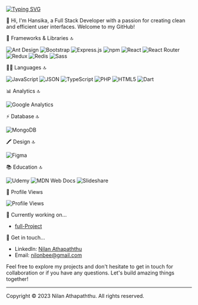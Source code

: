 [![Typing SVG](https://readme-typing-svg.demolab.com?font=Fira+Code&pause=1000&width=435&lines=Hi+there+I'm+a+Fullstack+Developer;I+'am+good+with+MERN+Stack+and+Next+Js;I'm+passionate+of+building+clean+UI)](https://git.io/typing-svg)

👋 Hi, I'm Hansika, a Full Stack Developer with a passion for creating clean and efficient user interfaces. Welcome to my GitHub!

🚀 Frameworks & Libraries 🔝

![Ant Design](https://img.shields.io/badge/Ant%20Design-1890FF?style=for-the-badge&logo=antdesign&logoColor=white)
![Bootstrap](https://img.shields.io/badge/Bootstrap-563D7C?style=for-the-badge&logo=bootstrap&logoColor=white)
![Express.js](https://img.shields.io/badge/Express.js-000000?style=for-the-badge&logo=express&logoColor=white)
![npm](https://img.shields.io/badge/npm-CB3837?style=for-the-badge&logo=npm&logoColor=white)
![React](https://img.shields.io/badge/React-20232A?style=for-the-badge&logo=react&logoColor=61DAFB)
![React Router](https://img.shields.io/badge/React_Router-CA4245?style=for-the-badge&logo=react-router&logoColor=white)
![Redux](https://img.shields.io/badge/Redux-593D88?style=for-the-badge&logo=redux&logoColor=white)
![Redis](https://img.shields.io/badge/redis-CC0000.svg?&style=for-the-badge&logo=redis&logoColor=white)
![Sass](https://img.shields.io/badge/Sass-CC6699?style=for-the-badge&logo=sass&logoColor=white)

👩‍💻 Languages 🔝

![JavaScript](https://img.shields.io/badge/JavaScript-323330?style=for-the-badge&logo=javascript&logoColor=F7DF1E)
![JSON](https://img.shields.io/badge/json-5E5C5C?style=for-the-badge&logo=json&logoColor=white)
![TypeScript](https://img.shields.io/badge/TypeScript-007ACC?style=for-the-badge&logo=typescript&logoColor=white)
![PHP](https://img.shields.io/badge/PHP-777BB4?style=for-the-badge&logo=php&logoColor=white)
![HTML5](https://img.shields.io/badge/HTML5-E34F26?style=for-the-badge&logo=html5&logoColor=white)
![Dart](https://img.shields.io/badge/Dart-0175C2?style=for-the-badge&logo=dart&logoColor=white)

📊 Analytics 🔝

![Google Analytics](https://img.shields.io/badge/Google%20Analytics-E37400?style=for-the-badge&logo=google%20analytics&logoColor=white)

⚡ Database 🔝

![MongoDB](https://img.shields.io/badge/MongoDB-4EA94B?style=for-the-badge&logo=mongodb&logoColor=white)

🖍 Design 🔝

![Figma](https://img.shields.io/badge/Figma-F24E1E?style=for-the-badge&logo=figma&logoColor=white)

📚 Education 🔝

![Udemy](https://img.shields.io/badge/Udemy-EC5252?style=for-the-badge&logo=Udemy&logoColor=white)
![MDN Web Docs](https://img.shields.io/badge/MDN_Web_Docs-black?style=for-the-badge&logo=mdnwebdocs&logoColor=white)
![Slideshare](https://img.shields.io/badge/Slideshare-0077B5?style=for-the-badge&logo=slideshare&logoColor=white)

👀 Profile Views

![Profile Views](https://komarev.com/ghpvc/?username=nilonbee)

🌱 Currently working on...

- [full-Project](https://campusdirect.io)

💬 Get in touch...

- LinkedIn: [Nilan Athapaththu](https://www.linkedin.com/in/nilan-athapaththu-739499203)
- Email: [nilonbee@gmail.com](nilonbee@gmail.com)

Feel free to explore my projects and don't hesitate to get in touch for collaboration or if you have any questions. Let's build amazing things together!

---

Copyright © 2023 Nilan Athapaththu. All rights reserved.
